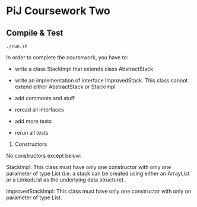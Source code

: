 # PiJ Coursework Two

## Compile & Test

```
./run.sh
```

In order to complete the coursework, you have to:

- write a class StackImpl that extends class AbstractStack
- write an implementation of interface ImprovedStack. This class cannot extend either AbstractStack or StackImpl

- add comments and stuff
- reread all interfaces
- add more tests
- rerun all tests

1. Constructors

No constructors except below:

StackImpl: This class must have only one constructor with only one parameter of type List (i.e. a stack can be created using either an ArrayList or a LinkedList as the underlying data structure).

ImprovedStackImpl: This class must have only one constructor with only on parameter of type List.